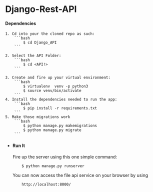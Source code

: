 # Django-Rest-API


#### Dependencies
    1. Cd into your the cloned repo as such:
        ```bash
            $ cd Django_API 
        ```

    2. Select the API Folder:
        ```bash
            $ cd <API!>
        ```
        
    3. Create and fire up your virtual environment:
        ```bash
            $ virtualenv  venv -p python3
            $ source venv/bin/activate 
        ```
    4. Install the dependencies needed to run the app:
        ```bash
            $ pip install -r requirements.txt
        ```
    5. Make those migrations work
        ```bash
            $ python manage.py makemigrations
            $ python manage.py migrate
        ```

* #### Run It
    Fire up the server using this one simple command:
    ```bash
        $ python manage.py runserver
    ```
    You can now access the file api service on your browser by using
    ```
        http://localhost:8000/
    ```

